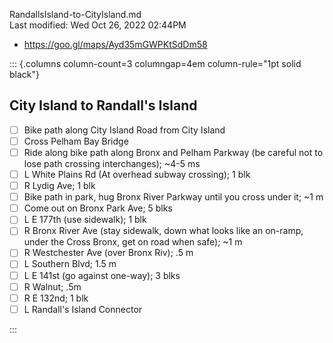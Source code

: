 RandallsIsland-to-CityIsland.md  
Last modified: Wed Oct 26, 2022  02:44PM

- https://goo.gl/maps/Ayd35mGWPKtSdDm58

::: {.columns column-count=3 columngap=4em column-rule="1pt solid black"}

## City Island to Randall's Island
* [ ] Bike path along City Island Road from City Island
* [ ] Cross Pelham Bay Bridge
* [ ] Ride along bike path along Bronx and Pelham Parkway (be careful not to lose path crossing interchanges); ~4-5 ms
* [ ] L White Plains Rd (At overhead subway crossing); 1 blk
* [ ] R Lydig Ave; 1 blk
* [ ] Bike path in park, hug Bronx River Parkway until you cross under it; ~1 m
* [ ] Come out on Bronx Park Ave; 5 blks
* [ ] L E 177th (use sidewalk); 1 blk 
* [ ] R Bronx River Ave (stay sidewalk, down what looks like an on-ramp, under the Cross Bronx, get on road when safe); ~1 m
* [ ] R Westchester Ave (over Bronx Riv); .5 m
* [ ] L Southern Blvd; 1.5 m
* [ ] L E 141st (go against one-way); 3 blks
* [ ] R Walnut; .5m
* [ ] R E 132nd; 1 blk
* [ ] L Randall's Island Connector

:::


